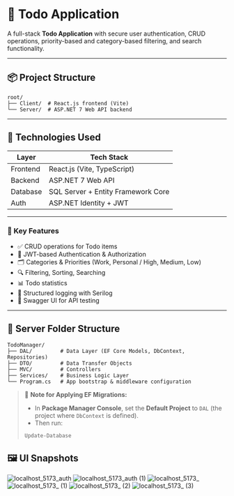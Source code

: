 # 📝 Todo Application

A full-stack **Todo Application** with secure user authentication, CRUD operations, priority-based and category-based filtering, and search functionality.

---

## 📦 Project Structure

```
root/
├── Client/  # React.js frontend (Vite)
└── Server/  # ASP.NET 7 Web API backend
```

---

## 🧰 Technologies Used

| Layer    | Tech Stack                         |
| -------- | ---------------------------------- |
| Frontend | React.js (Vite, TypeScript)        |
| Backend  | ASP.NET 7 Web API                  |
| Database | SQL Server + Entity Framework Core |
| Auth     | ASP.NET Identity + JWT             |

---

### 🔧 Key Features

* ✅ CRUD operations for Todo items
* 🔐 JWT-based Authentication & Authorization
* 🗂 Categories & Priorities (Work, Personal / High, Medium, Low)
* 🔍 Filtering, Sorting, Searching
* 📊 Todo statistics
* 🧾 Structured logging with Serilog
* 🧪 Swagger UI for API testing

---

## 📁 Server Folder Structure

```
TodoManager/
├── DAL/         # Data Layer (EF Core Models, DbContext, Repositories)
├── DTO/         # Data Transfer Objects
├── MVC/         # Controllers
├── Services/    # Business Logic Layer
└── Program.cs   # App bootstrap & middleware configuration
```
> 📌 **Note for Applying EF Migrations:**
>
> * In **Package Manager Console**, set the **Default Project** to `DAL` (the project where `DbContext` is defined).
> * Then run:
>
> ```powershell
> Update-Database
> ```

## 🖼️ UI Snapshots

![localhost_5173_auth](https://github.com/user-attachments/assets/161785d6-b6da-4755-9c38-a78924ffdb2b)
![localhost_5173_auth (1)](https://github.com/user-attachments/assets/d605d06d-627c-4e60-9fe1-e03071944bf3)
![localhost_5173_](https://github.com/user-attachments/assets/3c7dbc3e-1545-450d-abcd-f3f3fec295fd)
![localhost_5173_ (1)](https://github.com/user-attachments/assets/1213352d-97fa-487e-8748-c01475736781)
![localhost_5173_ (2)](https://github.com/user-attachments/assets/d3ecb3b5-49c9-418f-9878-2c7d673fcf9d)
![localhost_5173_ (3)](https://github.com/user-attachments/assets/5e79123b-aec3-4850-9de4-d6ce96bc8a77)






